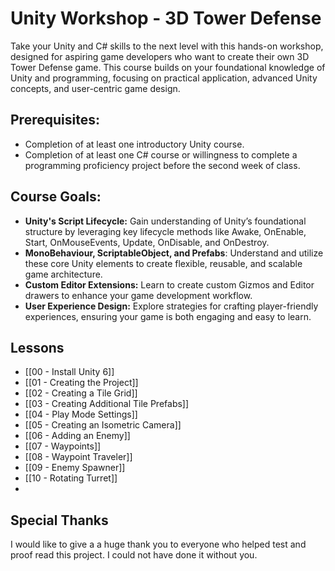 # Unity Workshop - 3D Tower Defense

Take your Unity and C# skills to the next level with this hands-on workshop, designed for aspiring game developers who want to create their own 3D Tower Defense game. This course builds on your foundational knowledge of Unity and programming, focusing on practical application, advanced Unity concepts, and user-centric game design.
## Prerequisites:

- Completion of at least one introductory Unity course.
- Completion of at least one C# course or willingness to complete a programming proficiency project before the second week  of class.
## Course Goals:

- **Unity's Script Lifecycle:** Gain understanding of Unity’s foundational structure by leveraging key lifecycle methods like Awake, OnEnable, Start, OnMouseEvents, Update, OnDisable, and OnDestroy.
- **MonoBehaviour, ScriptableObject, and Prefabs**: Understand and utilize these core Unity elements to create flexible, reusable, and scalable game architecture. 
- **Custom Editor Extensions:** Learn to create custom Gizmos and Editor drawers to enhance your game development workflow.
- **User Experience Design:** Explore strategies for crafting player-friendly experiences, ensuring your game is both engaging and easy to learn.

## Lessons

* [[00 - Install Unity 6]] 
* [[01 - Creating the Project]]
* [[02 - Creating a Tile Grid]]
* [[03 - Creating Additional Tile Prefabs]]
* [[04 - Play Mode Settings]]
* [[05 - Creating an Isometric Camera]]
* [[06 - Adding an Enemy]]
* [[07 - Waypoints]]
* [[08 - Waypoint Traveler]]
* [[09 - Enemy Spawner]]
* [[10 - Rotating Turret]]
* 

## Special Thanks
I would like to give a a huge thank you to everyone who helped test and proof read this project. I could not have done it without you.

